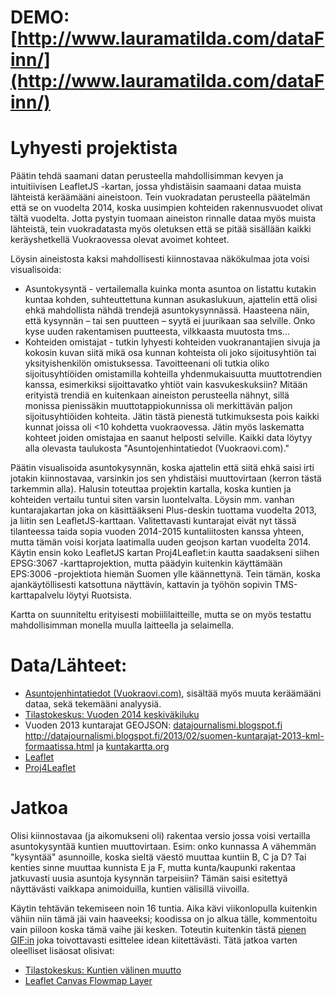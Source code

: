 # DEMO: [http://www.lauramatilda.com/dataFinn/](http://www.lauramatilda.com/dataFinn/)

# Lyhyesti projektista

Päätin tehdä saamani datan perusteella mahdollisimman kevyen ja intuitiivisen LeafletJS -kartan, jossa yhdistäisin saamaani dataa muista lähteistä keräämääni aineistoon. Tein vuokradatan perusteella päätelmän että se on vuodelta 2014, koska uusimpien kohteiden rakennusvuodet olivat tältä vuodelta. Jotta pystyin tuomaan aineiston rinnalle dataa myös muista lähteistä, tein vuokradatasta myös oletuksen että se pitää sisällään kaikki keräyshetkellä Vuokraovessa olevat avoimet kohteet.

Löysin aineistosta kaksi mahdollisesti kiinnostavaa näkökulmaa jota voisi visualisoida:
* Asuntokysyntä - vertailemalla kuinka monta asuntoa on listattu kutakin kuntaa kohden, suhteuttettuna kunnan asukaslukuun, ajattelin että olisi ehkä mahdollista nähdä trendejä asuntokysynnässä. Haasteena näin, että kysynnän – tai sen puutteen – syytä ei juurikaan saa selville. Onko kyse uuden rakentamisen puutteesta, vilkkaasta muutosta tms...
* Kohteiden omistajat - tutkin lyhyesti kohteiden vuokranantajien sivuja ja kokosin kuvan siitä mikä osa kunnan kohteista oli joko sijoitusyhtiön tai yksityishenkilön omistuksessa. Tavoitteenani oli tutkia oliko sijoitusyhtiöiden omistamilla kohteilla yhdenmukaisuutta muuttotrendien kanssa, esimerkiksi sijoittavatko yhtiöt vain kasvukeskuksiin? Mitään erityistä trendiä en kuitenkaan aineiston perusteella nähnyt, sillä monissa pienissäkin muuttotappiokunnissa oli merkittävän paljon sijoitusyhtiöiden kohteita. Jätin tästä pienestä tutkimuksesta pois kaikki kunnat joissa oli <10 kohdetta vuokraovessa. Jätin myös laskematta kohteet joiden omistajaa en saanut helposti selville. Kaikki data löytyy alla olevasta taulukosta "Asuntojenhintatiedot (Vuokraovi.com)."

Päätin visualisoida asuntokysynnän, koska ajattelin että siitä ehkä saisi irti jotakin kiinnostavaa, varsinkin jos sen yhdistäisi muuttovirtaan (kerron tästä tarkemmin alla). Halusin toteuttaa projektin kartalla, koska kuntien ja kohteiden vertailu tuntui siten varsin luontelvalta. Löysin mm. vanhan kuntarajakartan joka on käsittääkseni Plus-deskin tuottama vuodelta 2013, ja liitin sen LeafletJS-karttaan. Valitettavasti kuntarajat eivät nyt tässä tilanteessa taida sopia vuoden 2014-2015 kuntaliitosten kanssa yhteen, mutta tämän voisi korjata laatimalla uuden geojson kartan vuodelta 2014. Käytin ensin koko LeafletJS kartan Proj4Leaflet:in kautta saadakseni siihen EPSG:3067 -karttaprojektion, mutta päädyin kuitenkin käyttämään EPS:3006 -projektiota hiemän Suomen ylle käännettynä. Tein tämän, koska ajankäytöllisesti katsottuna näyttävin, kattavin ja työhön sopivin TMS-karttapalvelu löytyi Ruotsista.

Kartta on suunniteltu erityisesti mobiililaitteille, mutta se on myös testattu mahdollisimman monella muulla laitteella ja selaimella.

# Data/Lähteet:

* [Asuntojenhintatiedot (Vuokraovi.com)](https://docs.google.com/spreadsheets/d/17w4sWustD0ZeTeIXgyk5lFLFEhZ0Sb_2RESbG0zie6s/edit?usp=sharing), sisältää myös muuta keräämääni dataa, sekä tekemääni analyysiä.
* [Tilastokeskus: Vuoden 2014 keskiväkiluku](http://pxnet2.stat.fi/PXWeb/pxweb/fi/StatFin_Passiivi/StatFin_Passiivi__vrm__vaerak/statfinpas_vaerak_pxt_019_201400_fi.px/?rxid=1b16dd56-e6e8-450f-b281-f0b58ed20ed0)
* Vuoden 2013 kuntarajat GEOJSON: [datajournalismi.blogspot.fi](http://datajournalismi.blogspot.fi/2013/02/suomen-kuntarajat-2013-kml-formaatissa.html) http://datajournalismi.blogspot.fi/2013/02/suomen-kuntarajat-2013-kml-formaatissa.html ja [kuntakartta.org](http://kuntakartta.org/)
* [Leaflet](https://github.com/Leaflet/Leaflet)
* [Proj4Leaflet](https://github.com/kartena/Proj4Leaflet)

# Jatkoa

Olisi kiinnostavaa (ja aikomukseni oli) rakentaa versio jossa voisi vertailla asuntokysyntää kuntien muuttovirtaan. Esim: onko kunnassa A vähemmän "kysyntää" asunnoille, koska sieltä väestö muuttaa kuntiin B, C ja D? Tai kenties sinne muuttaa kunnista E ja F, mutta kunta/kaupunki rakentaa jatkuvasti uusia asuntoja kysynnän tarpeisiin? Tämän saisi esitettyä näyttävästi vaikkapa animoiduilla, kuntien välisillä viivoilla.

Käytin tehtävän tekemiseen noin 16 tuntia. Aika kävi viikonlopulla kuitenkin vähiin niin tämä jäi vain haaveeksi; koodissa on jo alkua tälle, kommentoitu vain piiloon koska tämä vaihe jäi kesken. Toteutin kuitenkin tästä [pienen GIF:in](http://www.lauramatilda.com/dataFinn/img/jatkoa.gif) joka toivottavasti esittelee idean kiitettävästi. Tätä jatkoa varten oleelliset lisäosat olisivat:

* [Tilastokeskus: Kuntien välinen muutto](http://pxnet2.stat.fi/PXWeb/pxweb/fi/StatFin/StatFin__vrm__muutl/statfin_muutl_pxt_003.px/?rxid=9aa4e5ab-b8b2-47e5-ae12-defc3ee56895)
* [Leaflet Canvas Flowmap Layer](https://github.com/jwasilgeo/Leaflet.Canvas-Flowmap-Layer)
